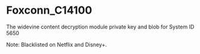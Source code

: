 # Foxconn_C14100
The widevine content decryption module private key and blob for System ID 5650

Note: Blacklisted on Netflix and Disney+.
